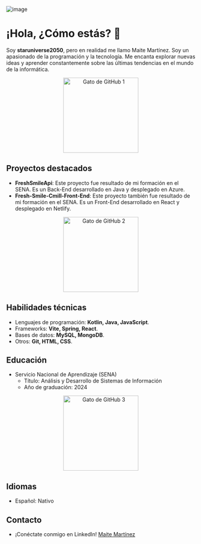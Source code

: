 ![image](https://github.com/staruniverse2050/staruniverse2050/assets/105754123/916daac3-3796-4c8b-a24f-faf63bd9441d)<!-- Encabezado -->
# ¡Hola, ¿Cómo estás? 👋

<!-- Descripción -->
Soy **staruniverse2050**, pero en realidad me llamo Maite Martínez. Soy un apasionado de la programación y la tecnología. Me encanta explorar nuevas ideas y aprender constantemente sobre las últimas tendencias en el mundo de la informática.

<p align="center">
  <img src="https://octodex.github.com/images/Fintechtocat.png" alt="Gato de GitHub 1" width="200" height="200">
</p>

## Proyectos destacados
- **FreshSmileApi**: Este proyecto fue resultado de mi formación en el SENA. Es un Back-End desarrollado en Java y desplegado en Azure.
- **Fresh-Smile-Cmill-Front-End**: Este proyecto también fue resultado de mi formación en el SENA. Es un Front-End desarrollado en React y desplegado en Netlify.

<p align="center">
  <img src="https://octodex.github.com/images/welcometocat.png" alt="Gato de GitHub 2" width="200" height="200">
</p>

## Habilidades técnicas
- Lenguajes de programación: **Kotlin, Java, JavaScript**.
- Frameworks: **Vite, Spring, React**.
- Bases de datos: **MySQL, MongoDB**.
- Otros: **Git, HTML, CSS**.

## Educación
- Servicio Nacional de Aprendizaje (SENA)
  - Título: Análisis y Desarrollo de Sistemas de Información
  - Año de graduación: 2024

<p align="center">
  <img src="https://octodex.github.com/images/femalecodertocat.png" alt="Gato de GitHub 3" width="200" height="200">
</p>

## Idiomas
- Español: Nativo

## Contacto
- ¡Conéctate conmigo en LinkedIn! [Maite Martínez](https://www.linkedin.com/in/maite-martinez-/)
